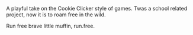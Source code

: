 A playful take on the Cookie Clicker style of games.
Twas a school related project, now it is to roam free in the wild.


Run free brave little muffin, run.free. 
